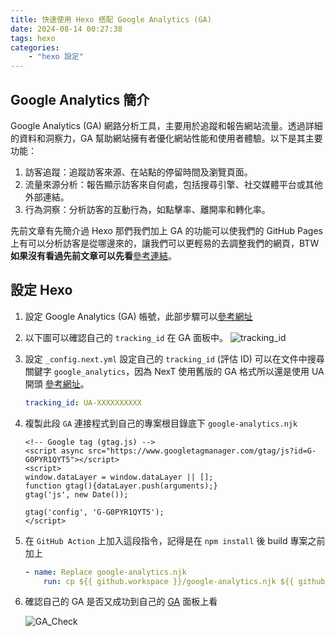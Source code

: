 ```yaml
---
title: 快速使用 Hexo 搭配 Google Analytics (GA)
date: 2024-08-14 00:27:38
tags: hexo
categories: 
    - "hexo 設定"
---
```


## Google Analytics 簡介

Google Analytics (GA) 網路分析工具，主要用於追蹤和報告網站流量。透過詳細的資料和洞察力，GA 幫助網站擁有者優化網站性能和使用者體驗。以下是其主要功能：

1. 訪客追蹤：追蹤訪客來源、在站點的停留時間及瀏覽頁面。
2. 流量來源分析：報告顯示訪客來自何處，包括搜尋引擎、社交媒體平台或其他外部連結。
3. 行為洞察：分析訪客的互動行為，如點擊率、離開率和轉化率。

先前文章有先簡介過 Hexo 那們我們加上 GA 的功能可以使我們的 GitHub Pages 上有可以分析訪客是從哪邊來的，讓我們可以更輕易的去調整我們的網頁，BTW **如果沒有看過先前文章可以先看**[參考連結](https://walle45611.github.io/)。

<!--more-->

## 設定 Hexo

1. 設定 Google Analytics (GA) 帳號，此部步驟可以[參考網址](https://support.google.com/analytics/answer/1009692?hl=zh-Hant)

2. 以下圖可以確認自己的 `tracking_id` 在 GA 面板中。
    ![tracking_id](https://i.imgur.com/Qthw6fp.png)

3. 設定 `_config.next.yml` 設定自己的 `tracking_id` (評估 ID) 可以在文件中搜尋關鍵字 `google_analytics`，因為 NexT 使用舊版的 GA 格式所以還是使用 UA 開頭 [參考網址](https://theme-next.js.org/docs/third-party-services/statistics-and-analytics.html?highlight=google+an)。

   ```yml
   tracking_id: UA-XXXXXXXXXX
   ```

4. 複製此段 `GA` 連接程式到自己的專案根目錄底下 `google-analytics.njk`

    ```njk
    <!-- Google tag (gtag.js) -->
    <script async src="https://www.googletagmanager.com/gtag/js?id=G-G0PYR1QYT5"></script>
    <script>
    window.dataLayer = window.dataLayer || [];
    function gtag(){dataLayer.push(arguments);}
    gtag('js', new Date());

    gtag('config', 'G-G0PYR1QYT5');
    </script>
    ```

5. 在 `GitHub Action` 上加入這段指令，記得是在 `npm install` 後 build 專案之前加上

    ```yml
    - name: Replace google-analytics.njk
        run: cp ${{ github.workspace }}/google-analytics.njk ${{ github.workspace }}/node_modules/hexo-theme-next/layout/_third-party/analytics/google-analytics.njk
    ```

6. 確認自己的 GA 是否又成功到自己的 [GA](https://analytics.google.com/) 面板上看

    ![GA_Check](https://i.imgur.com/fVXv3Ae.png)
